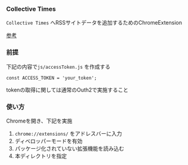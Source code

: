 ### Collective Times

`Collective Times` へRSSサイトデータを追加するためのChromeExtension

[参考](https://support.google.com/chrome/a/answer/2714278?hl=ja)

### 前提

下記の内容で``js/accessToken.js`` を作成する

```
const ACCESS_TOKEN = 'your_token';
```

tokenの取得に関しては通常のOuth2で実施すること

### 使い方

Chromeを開き、下記を実施

1. `chrome://extensions/` をアドレスバーに入力
2. ディベロッパーモードを有効
3. パッケージ化されていない拡張機能を読み込む
4. 本ディレクトリを指定
